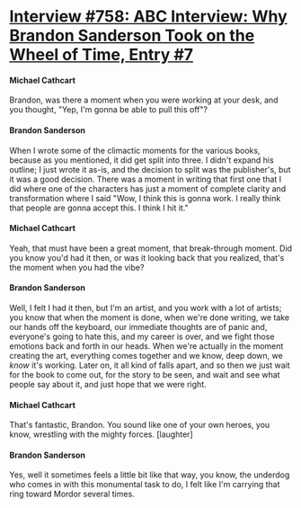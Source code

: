 # [Interview #758: ABC Interview: Why Brandon Sanderson Took on the Wheel of Time, Entry #7](https://www.theoryland.com/intvmain.php?i=758#7)

#### Michael Cathcart

Brandon, was there a moment when you were working at your desk, and you thought, "Yep, I'm gonna be able to pull this off"?

#### Brandon Sanderson

When I wrote some of the climactic moments for the various books, because as you mentioned, it did get split into three. I didn't expand his outline; I just wrote it as-is, and the decision to split was the publisher's, but it was a good decision. There was a moment in writing that first one that I did where one of the characters has just a moment of complete clarity and transformation where I said "Wow, I think this is gonna work. I really think that people are gonna accept this. I think I hit it."

#### Michael Cathcart

Yeah, that must have been a great moment, that break-through moment. Did you know you'd had it then, or was it looking back that you realized, that's the moment when you had the vibe?

#### Brandon Sanderson

Well, I felt I had it then, but I'm an artist, and you work with a lot of artists; you know that when the moment is done, when we're done writing, we take our hands off the keyboard, our immediate thoughts are of panic and, everyone's going to hate this, and my career is over, and we fight those emotions back and forth in our heads. When we're actually in the moment creating the art, everything comes together and we know, deep down, we
*know*
it's working. Later on, it all kind of falls apart, and so then we just wait for the book to come out, for the story to be seen, and wait and see what people say about it, and just hope that we were right.

#### Michael Cathcart

That's fantastic, Brandon. You sound like one of your own heroes, you know, wrestling with the mighty forces. [laughter]

#### Brandon Sanderson

Yes, well it sometimes feels a little bit like that way, you know, the underdog who comes in with this monumental task to do, I felt like I'm carrying that ring toward Mordor several times.

